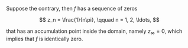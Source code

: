 Suppose the contrary, then $f$ has a sequence of zeros 

$$
z_n = \frac{1}{n\pi}, \qquad n = 1, 2, \ldots,
$$

that has an accumulation point inside the domain, namely $z_\infty = 0$, which implies that $f$ is identically zero.
